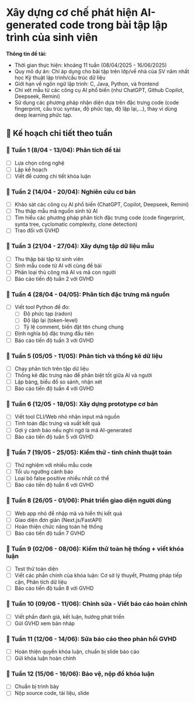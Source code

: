 # Xây dựng cơ chế phát hiện AI-generated code trong bài tập lập trình của sinh viên

**Thông tin đề tài:**

- Thời gian thực hiện: khoảng 11 tuần (08/04/2025 - 16/06/2025)
- Quy mô dự án: Chỉ áp dụng cho bài tập trên lớp/về nhà của SV năm nhất học Kỹ thuật lập trình/cấu trúc dữ liệu
- Giới hạn về ngôn ngữ lập trình: C, Java, Python, và frontend
- Chỉ xét mẫu từ các công cụ AI phổ biến (như ChatGPT, Github Copilot, Deepseek, Remini)
- Sử dụng các phương pháp nhận diện dựa trên đặc trưng code (code fingerprint, cấu trúc syntax, độ phức tạp, độ lặp lại,...), thay vì dùng deep learning phức tạp.

## 📆 Kế hoạch chi tiết theo tuần

### 📆 Tuần 1 (8/04 - 13/04): Phân tích đề tài

- [ ] Lựa chọn công nghệ
- [ ] Lập kế hoạch
- [ ] Viết đề cương chi tiết khóa luận

### 📆 Tuần 2 (14/04 - 20/04): Nghiên cứu cơ bản

- [ ] Khảo sát các công cụ AI phổ biến (ChatGPT, Copilot, Deepseek, Remini)
- [ ] Thu thập mẫu mã nguồn sinh từ AI
- [ ] Tìm hiểu các phương pháp phân tích đặc trưng code (code fingerprint, synta tree, cyclomatic complexity, clone detection)
- [ ] Trao đổi với GVHD

### 📆 Tuần 3 (21/04 - 27/04): Xây dựng tập dữ liệu mẫu

- [ ] Thu thập bài tập từ sinh viên
- [ ] Sinh mẫu code từ AI với cùng đề bài
- [ ] Phân loại thủ công mã AI vs mã con người
- [ ] Báo cáo tiến độ tuần 2 với GVHD

### 📆 Tuần 4 (28/04 - 04/05): Phân tích đặc trưng mã nguồn

- [ ] Viết tool Python để đo:
  - [ ] Độ phức tạp (radon)
  - [ ] Độ lặp lại (token-level)
  - [ ] Tỷ lệ comment, biến đặt tên chung chung
- [ ] Định nghĩa bộ đặc trưng đầu tiên
- [ ] Báo cáo tiến độ tuần 3 với GVHD

### 📆 Tuần 5 (05/05 - 11/05): Phân tích và thống kê dữ liệu

- [ ] Chạy phân tích trên tập dữ liệu
- [ ] Thống kê đặc trưng nào để phân biệt tốt giữa AI và người
- [ ] Lập bảng, biểu đồ so sánh, nhận xét
- [ ] Báo cáo tiến độ tuần 4 với GVHD

### 📆 Tuần 6 (12/05 - 18/05): Xây dựng prototype cơ bản

- [ ] Viết tool CLI/Web nhỏ nhận input mã nguồn
- [ ] Tính toán đặc trưng và xuất kết quả
- [ ] Gợi ý cảnh báo nếu nghi ngờ là mã AI-generated
- [ ] Báo cáo tiến độ tuần 5 với GVHD

### 📆 Tuần 7 (19/05 - 25/05): Kiểm thử - tinh chỉnh thuật toán

- [ ] Thử nghiệm với nhiều mẫu code
- [ ] Tối ưu ngưỡng cảnh báo
- [ ] Loại bỏ false positive nhiều nhất có thể
- [ ] Báo cáo tiến độ tuần 6 với GVHD

### 📆 Tuần 8 (26/05 - 01/06): Phát triển giao diện người dùng

- [ ] Web app nhỏ để nhập mã và hiển thị kết quả
- [ ] Giao diện đơn giản (Next.js/FastAPI)
- [ ] Hoàn thiện chức năng toàn hệ thống
- [ ] Báo cáo tiến độ tuần 7 GVHD

### 📆 Tuần 9 (02/06 - 08/06): Kiểm thử toàn hệ thống + viết khóa luận

- [ ] Test thử toàn diện
- [ ] Viết các phần chính của khóa luận: Cơ sở lý thuyết, Phương pháp tiếp cận, Phân tích dữ liệu
- [ ] Báo cáo tiến độ tuần 8 với GVHD

### 📆 Tuần 10 (09/06 - 11/06): Chỉnh sửa - Viết báo cáo hoàn chỉnh

- [ ] Viết phần đánh giá, kết luận, hướng phát triển
- [ ] Gửi GVHD xem bản nháp

### 📆 Tuần 11 (12/06 - 14/06): Sửa báo cáo theo phản hồi GVHD

- [ ] Hoàn thiện quyển khóa luận, chuẩn bị slide báo cáo
- [ ] Gửi khóa luận hoàn chỉnh

### 📆 Tuần 12 (15/06 - 16/06): Bảo vệ, nộp đồ khóa luận

- [ ] Chuẩn bị trình bày
- [ ] Nộp source code, tài liệu, slide
